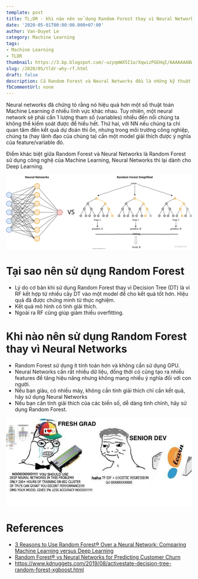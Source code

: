 ```yaml
---
template: post
title: TL;DR - khi nào nên sử dụng Random Forest thay vì Neural Network
date: '2020-05-01T00:00:00.000+07:00'
author: Van-Duyet Le
category: Machine Learning
tags:
- Machine Learning
- TLDR
thumbnail: https://3.bp.blogspot.com/-uzyqmWX5I1o/XqwizPGEHqI/AAAAAAABWd4/VzE8XDrPcGwrcsdl8KOHqEjGsXBNDzdvACK4BGAYYCw/s1200/nn-rf.png
slug: /2020/05/tldr-why-rf.html
draft: false
description: Cả Random Forest và Neural Networks đều là những kỹ thuật khác nhau nhưng có thể sử dụng chung ở một số lĩnh vực. Vậy khi nào sử dụng 1 kỹ thuật thay vì cái còn lại?
fbCommentUrl: none
---
```


Neural networks đã chứng tỏ rằng nó hiệu quả hơn một số thuật toán Machine Learning ở nhiều lĩnh vực khác nhau. Tuy nhiên, một neural network sẽ phải cần 1 lượng tham số (variables) nhiều đến nổi chúng ta không thể kiểm soát được để hiểu hết. Thứ hai, với NN nếu chúng ta chỉ quan tâm đến kết quả dự đoán thì ổn, nhưng trong môi trường công nghiệp, chúng ta (hay lãnh đạo của chúng ta) cần một model giải thích được ý nghĩa của feature/variable đó.

Điểm khác biệt giữa Random Forest và Neural Networks là Random Forest sử dụng công nghệ của Machine Learning, Neural Networks thì lại dành cho Deep Learning.

![](../../media/2020/why-rf/nn-rf.svg)


# Tại sao nên sử dụng Random Forest

- Lý do cơ bản khi sử dụng Random Forest thay vì Decision Tree (DT) là vì RF kết hợp từ nhiều cây DT vào một model để cho kết quả tốt hơn. Hiệu quả đã được chứng minh từ thực nghiệm.
- Kết quả mô hình có tính giải thích.
- Ngoài ra RF cũng giúp giảm thiểu overfitting. 

# Khi nào nên sử dụng Random Forest thay vì Neural Networks

- Random Forest sử dụng ít tính toán hơn và không cần sử dụng GPU.
- Neural Networks cần rất nhiều dữ liệu, đồng thời có cũng tạo ra nhiều features để tăng hiệu năng nhưng không mang nhiều ý nghĩa đối với con người.
- Nếu bạn giàu, có nhiều máy, không cần tính giải thích chỉ cần kết quả, hãy sử dụng Neural Networks
- Nếu bạn cần tính giải thích của các biến số, dễ dàng tinh chỉnh, hãy sử dụng Random Forest.

![](../../media/2020/why-rf/meme.jpeg)


# References
 - [3 Reasons to Use Random Forest® Over a Neural Network: Comparing Machine Learning versus Deep Learning](https://www.kdnuggets.com/2020/04/3-reasons-random-forest-neural-network-comparison.html)
 - [Random Forest® vs Neural Networks for Predicting Customer Churn](https://www.kdnuggets.com/2019/12/random-forest-vs-neural-networks-predicting-customer-churn.html)
 - https://www.kdnuggets.com/2019/08/activestate-decision-tree-random-forest-xgboost.html